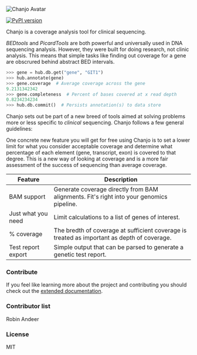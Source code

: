 ![Chanjo Avatar](https://raw.github.com/robinandeer/chanjo2/master/assets/chanjo_logo.png)

[![PyPI version](https://badge.fury.io/py/chanjo.png)](http://badge.fury.io/py/chanjo)

Chanjo is a coverage analysis tool for clinical sequencing.

*BEDtools* and *PicardTools* are both powerful and universally used in DNA sequencing analysis. However, they were built for doing research, not clinic analysis. This means that simple tasks like finding out coverage for a gene are obscrured behind abstract BED intervals.

```python
>>> gene = hub.db.get("gene", "GIT1")
>>> hub.annotate(gene)
>>> gene.coverage  # Average coverage across the gene
9.2131342342
>>> gene.completeness  # Percent of bases covered at x read depth
0.8234234234
>>> hub.db.commit()  # Persists annotation(s) to data store
```

Chanjo sets out be part of a new breed of tools aimed at solving problems more or less specific to *clinical* sequencing. Chanjo follows a few general guidelines:

One concrete new feature you will get for free using Chanjo is to set a lower limit for what you consider acceptable coverage and determine what percentage of each element (gene, transcript, exon) is covered to that degree. This is a new way of looking at coverage and is a more fair assessment of the success of sequencing than average coverage.

| Feature            | Description   |
| ------------------ | ------------- |
| BAM support        | Generate coverage directly from BAM alignments. Fit's right into your genomics pipeline. |
| Just what you need | Limit calculations to a list of genes of interest. |
| % coverage         | The bredth of coverage at sufficient coverage is treated as important as depth of coverage. |
| Test report export | Simple output that can be parsed to generate a genetic test report. |

### Contribute
If you feel like learning more about the project and contributing you should check out the [extended documentation](https://chanjo.readthedocs.org/en/latest/).

### Contributor list
Robin Andeer

### License
MIT

